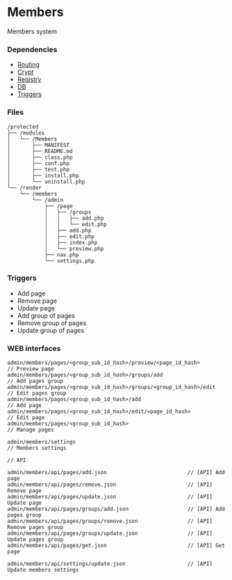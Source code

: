 # Members
Members system

### Dependencies
- [Routing](https://github.com/evildevel/php-shell/tree/master/protected/modules/Routing)
- [Crypt](https://github.com/evildevel/php-shell/tree/master/protected/modules/Crypt)
- [Registry](https://github.com/evildevel/php-shell/tree/master/protected/modules/Registry)
- [DB](https://github.com/evildevel/php-shell/tree/master/protected/modules/DB)
- [Triggers](https://github.com/evildevel/php-shell/tree/master/protected/modules/Triggers)

### Files
```
/protected
├── /modules
│   └── /Members
│       ├── MANIFEST
│       ├── README.md
│       ├── class.php
│       ├── conf.php
│       ├── test.php
│       ├── install.php
│       └── uninstall.php
└── /render
    └── /members
        └── /admin
            ├── /page
            │   ├── /groups
            │   │   ├── add.php
            │   │   └── edit.php
            │   ├── add.php
            │   ├── edit.php
            │   ├── index.php
            │   └── preview.php
            ├── nav.php
            └── settings.php
```

### Triggers
- Add page
- Remove page
- Update page
- Add group of pages
- Remove group of pages
- Update group of pages


### WEB interfaces
```
admin/members/pages/<group_sub_id_hash>/preview/<page_id_hash>           // Preview page
admin/members/pages/<group_sub_id_hash>/groups/add                       // Add pages group
admin/members/pages/<group_sub_id_hash>/groups/<group_id_hash>/edit      // Edit pages group
admin/members/pages/<group_sub_id_hash>/add                              // Add page
admin/members/pages/<group_sub_id_hash>/edit/<page_id_hash>              // Edit page
admin/members/pages/<group_sub_id_hash>                                  // Manage pages

admin/members/settings                                                   // Members settings

// API

admin/members/api/pages/add.json                          // [API] Add page
admin/members/api/pages/remove.json                       // [API] Remove page
admin/members/api/pages/update.json                       // [API] Update page
admin/members/api/pages/groups/add.json                   // [API] Add pages group
admin/members/api/pages/groups/remove.json                // [API] Remove pages group
admin/members/api/pages/groups/update.json                // [API] Update pages group
admin/members/api/pages/get.json                          // [API] Get page

admin/members/api/settings/update.json                    // [API] Update members settings
```